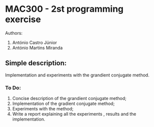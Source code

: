 # MAC300 - 2st programming exercise

Authors:
  1. António Castro Júnior
  2. António Martins Miranda

## Simple description:

Implementation and experiments with the grandient conjugate method.

### To Do:

1. Concise description of the grandient conjugate method;
2. Implementation of the gradient conjugate method;
3. Experiments with the method;
4. Write a report explaining all the experiments , results and the implementation.
